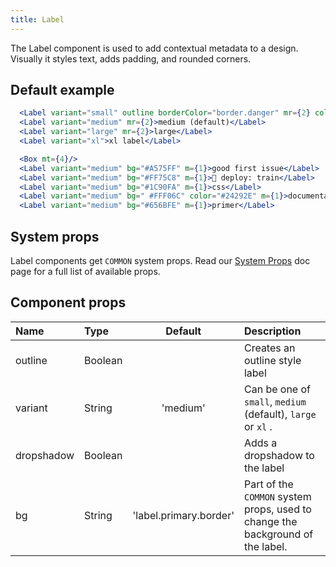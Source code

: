 ```yaml
---
title: Label
---
```


The Label component is used to add contextual metadata to a design. Visually it styles text, adds padding, and rounded corners.

## Default example

```jsx live
  <Label variant="small" outline borderColor="border.danger" mr={2} color="text.danger">small</Label>
  <Label variant="medium" mr={2}>medium (default)</Label>
  <Label variant="large" mr={2}>large</Label>
  <Label variant="xl">xl label</Label>

  <Box mt={4}/>
  <Label variant="medium" bg="#A575FF" m={1}>good first issue</Label>
  <Label variant="medium" bg="#FF75C8" m={1}>🚂 deploy: train</Label>
  <Label variant="medium" bg="#1C90FA" m={1}>css</Label>
  <Label variant="medium" bg=" #FFF06C" color="#24292E" m={1}>documentation</Label>
  <Label variant="medium" bg="#656BFE" m={1}>primer</Label>
```

## System props

Label components get `COMMON` system props. Read our [System Props](/system-props) doc page for a full list of available props.

## Component props

| Name       | Type    |        Default         | Description                                                                    |
| :--------- | :------ | :--------------------: | :----------------------------------------------------------------------------- |
| outline    | Boolean |                        | Creates an outline style label                                                 |
| variant    | String  |        'medium'        | Can be one of `small`, `medium` (default), `large` or `xl` .                   |
| dropshadow | Boolean |                        | Adds a dropshadow to the label                                                 |
| bg         | String  | 'label.primary.border' | Part of the `COMMON` system props, used to change the background of the label. |
